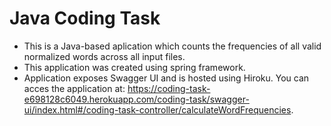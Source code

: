 # Java Coding Task
* This is a Java-based aplication which counts the frequencies of all valid normalized words across all input files.
* This application was created using spring framework. 
* Application exposes Swagger UI and is hosted using Hiroku. You can acces the application at: https://coding-task-e698128c6049.herokuapp.com/coding-task/swagger-ui/index.html#/coding-task-controller/calculateWordFrequencies.
